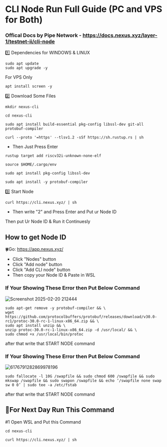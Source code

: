 # CLI Node Run Full Guide (PC and VPS for Both)

### Offical Docs by Pipe Network - https://docs.nexus.xyz/layer-1/testnet-ii/cli-node

1️⃣ Dependencies for WINDOWS & LINUX
```
sudo apt update
sudo apt upgrade -y
```

For VPS Only
```
apt install screen -y
```

2️⃣ Download Some Files

```
mkdir nexus-cli
```
```
cd nexus-cli
```
```
sudo apt install build-essential pkg-config libssl-dev git-all protobuf-compiler
```
```
curl --proto '=https' --tlsv1.2 -sSf https://sh.rustup.rs | sh
```
- Then Just Press Enter
```
rustup target add riscv32i-unknown-none-elf
```
```
source $HOME/.cargo/env
```
```
sudo apt install pkg-config libssl-dev
```
```
sudo apt install -y protobuf-compiler
```

3️⃣ Start Node
```
curl https://cli.nexus.xyz/ | sh
```
- Then write "2" and Press Enter and Put ur Node ID

Then put Ur Node ID & Run it Continuesly

## How to get Node ID

🍀Go: https://app.nexus.xyz/

- Click "Nodes" button
- Click "Add node" button
- Click "Add CLI node" button
- Then copy your Node ID & Paste in WSL

### If Your Showing These Error then Put Below Command
![Screenshot 2025-02-20 212444](https://github.com/user-attachments/assets/754f8120-2db4-405e-b9fe-e233d76ac133)

```
sudo apt-get remove -y protobuf-compiler && \
wget https://github.com/protocolbuffers/protobuf/releases/download/v30.0-rc1/protoc-30.0-rc-1-linux-x86_64.zip && \
sudo apt install unzip && \
unzip protoc-30.0-rc-1-linux-x86_64.zip -d /usr/local/ && \
sudo chmod +x /usr/local/bin/protoc
```
after that write that START NODE command

### If Your Showing These Error then Put Below Command
![6176791282869978196](https://github.com/user-attachments/assets/52c2dd24-254f-4ed2-a252-208786a2d183)

```
sudo fallocate -l 10G /swapfile && sudo chmod 600 /swapfile && sudo mkswap /swapfile && sudo swapon /swapfile && echo ‘/swapfile none swap sw 0 0’ | sudo tee -a /etc/fstab
```
after that write that START NODE command

## 🔶For Next Day Run This Command

#1 Open WSL and Put this Command 
```
cd nexus-cli
```
```
curl https://cli.nexus.xyz/ | sh
```
